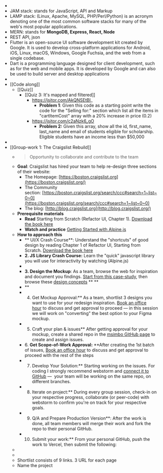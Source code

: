 -
- JAM stack: stands for JavaScript, API and Markup
- LAMP stack: (Linux, Apache, MySQL, PHP/Perl/Python) is an acronym denoting one of the most common software stacks for many of the web's most popular applications.
- MERN: stands for **MongoDB, Express, React, Node**
- REST API, json
- Flutter is an open-source UI software development kit created by Google. It is used to develop cross-platform applications for Android, iOS, Linux, macOS, Windows, Google Fuchsia, and the web from a single codebase.
- Dart is a programming language designed for client development, such as for the web and mobile apps. It is developed by Google and can also be used to build server and desktop applications
-
- [[Code along]]
	- [[Quiz]]
		- [[Quiz 3: It's mapped and filtered]]
			- https://jsitor.com/AkQNSEtBl_
				- **Problem 1**: Given this code as a starting point write the code for the "Selling for:" section which list all the items in "cartItemCost" array with a 20% increase in price (0.2)
			- https://jsitor.com/c2aNzk6_gO
				- **Problem 2:** Given this array, show all the id, first_name, last_name and email of students eligible for scholarship.  Eligible students have an income less than $50,000
-
- [[Group-work 1: The Craigslist Rebuild]]
	- >Opportunity to collaborate and contribute to the team
	- **Goal**: Craigslist has hired your team to help re-design three sections of their website:
		- The Homepage: [https://boston.craigslist.org](https://boston.craigslist.org/)
		- The Community section: [https://boston.craigslist.org/search/ccc#search=1~list~0~0](https://boston.craigslist.org/search/ccc#search=1~list~0~0)
		- The blog: [http://blog.craigslist.org](http://blog.craigslist.org/)
	- **Prerequisite materials**
		- **Read** Starting from Scratch (Refactor UI, Chapter 1). [Download the book here](https://raw.githubusercontent.com/msimbo/student-hub-old/main/resources/Refactor%20UI.pdf)
		- **Watch and practice** [Getting Started with Alpine.js](https://www.youtube.com/watch?time_continue=2&v=1rDU3Y0Wlnw&embeds_euri=https%3A%2F%2Fprograms.ulem.org%2F&embeds_origin=https%3A%2F%2Fprograms.ulem.org&source_ve_path=MjM4NTE&feature=emb_title)
	- **How to approach this**
		- ** UI/X Crash Course**: Understand the "shortcuts" of good design by reading Chapter 1 of Refactor UI, Starting from Scratch. [Download the book here](https://raw.githubusercontent.com/msimbo/student-hub-old/main/resources/Refactor%20UI.pdf)
		- **2. JS Library Crash Course:** Learn the "quick" javascript library you will use for interactivity by watching (Alpine.js)
		-
		- **3. Design the Mockup**: As a team, browse the web for inspiration and document you findings. [Start from this case-study](https://www.behance.net/gallery/130770383/Craigslist-Redesign-Case-Study-Concept?locale=en_US), then browse these [design concepts](https://dribbble.com/tags/craigslist)
		  **
		  **
		- **
		- 4. Get Mockup Approval:** As a team, shortlist 3 designs you want to use for your redesign inspiration. [Book an office hour](https://calendarhero.to/msimbooffice) to discuss and get approval to proceed — in this session we will work on "converting" the best option to your Figma mockup.
		- 5. Craft your plan & issues** After getting approval for your mockup, create a shared repo in the [msimbo GitHub page](https://github.com/orgs/msimbo/repositories) to create and assign issues.
		- 6. ****Get Scope-of-Work Approval:**** **After creating the 1st batch of issues, [Book an office hour](https://calendarhero.to/msimbooffice) to discuss and get approval to proceed with the rest of the steps
		- 7. Develop Your Solution:** Starting working on the issues. For coding I strongly recommend webstorm and [connect it to GitHub](https://www.google.com/url?sa=t&rct=j&q=&esrc=s&source=web&cd=&cad=rja&uact=8&ved=2ahUKEwiVtPDoiov9AhVDk4kEHcq4Az0QwqsBegQIDBAF&url=https%3A%2F%2Fwww.youtube.com%2Fwatch%3Fv%3DiV0iW8L6yt8&usg=AOvVaw3vCNj-5zjNSuWKcep-UDDf) —  your team will be working on the same repo, on different branches.
		- 8. Iterate on project:** During every group session, check-in on your respective progress, collaborate (or peer-code) with webstorm to confirm you're on track for your respective goals.
		- 9. Q/A and Prepare Production Version**: After the work is done, all team members will merge their work and fork the repo to their personal GitHub.
		- 10. Submit your work:** From your personal GitHub, push the work to Vercel, then submit the following:
	-
	-
	- Shortlist consists of 9 links. 3 URL for each page
	- Name the project
